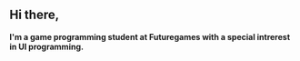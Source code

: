 ## Hi there,
**I'm a game programming student at Futuregames with a special intrerest in UI programming.**

